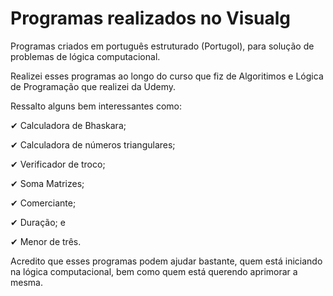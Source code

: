 # Programas realizados no Visualg

Programas criados em português estruturado (Portugol), para solução de problemas de lógica computacional. 

Realizei esses programas ao longo do curso que fiz de Algoritimos e Lógica de Programação que realizei da Udemy.

Ressalto alguns bem interessantes como:

✔ Calculadora de Bhaskara;

✔ Calculadora de números triangulares;

✔ Verificador de troco;

✔ Soma Matrizes;

✔ Comerciante;

✔ Duração; e

✔ Menor de três.

Acredito que esses programas podem ajudar bastante, quem está iniciando na lógica computacional, bem como quem está querendo aprimorar a mesma.






